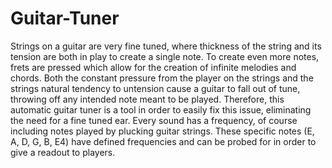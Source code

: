 # Guitar-Tuner
Strings on a guitar are very fine tuned, where thickness of the string and its tension are both in play to create a single note. To create even more notes, frets are pressed which allow for the creation of infinite melodies and chords. Both the constant pressure from the player on the strings and the strings natural tendency to untension cause a guitar to fall out of tune, throwing off any intended note meant to be played. Therefore, this automatic guitar tuner is a tool in order to easily fix this issue, eliminating the need for a fine tuned ear. Every sound has a frequency, of course including notes played by plucking guitar strings. These specific notes  (E, A, D, G, B, E4) have defined frequencies and can be probed for in order to give a readout to players.
